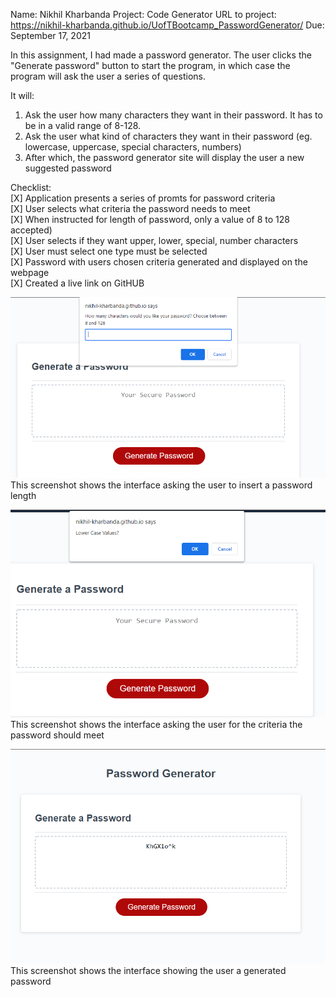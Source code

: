 Name: Nikhil Kharbanda
Project: Code Generator
URL to project: https://nikhil-kharbanda.github.io/UofTBootcamp_PasswordGenerator/
Due: September 17, 2021

In this assignment, I had made a password generator. 
The user clicks the "Generate password" button to start the program, in which case the program will ask the user a series of questions.

It will:
1. Ask the user how many characters they want in their password. It has to be in a valid range of 8-128.
2. Ask the user what kind of characters they want in their password (eg. lowercase, uppercase, special characters, numbers)
3. After which, the password generator site will display the user a new suggested password

Checklist:\
[X] Application presents a series of promts for password criteria\
[X] User selects what criteria the password needs to meet \
[X] When instructed for length of password, only a value of 8 to 128 accepted)\
[X] User selects if they want upper, lower, special, number characters\
[X] User must select one type must be selected\
[X] Password with users chosen criteria generated and displayed on the webpage\
[X] Created a live link on GitHUB

![Screenshot of promt 1, asking for length](imgs/Capture1_AskingUserForLength.PNG)
This screenshot shows the interface asking the user to insert a password length

![Screenshot of promt 1, asking for length](imgs/Capture2_AskingUserForCriteria.PNG)
This screenshot shows the interface asking the user for the criteria the password should meet

![Screenshot of promt 1, asking for length](imgs/Capture3_DisplayingGeneratedPassword.PNG)
This screenshot shows the interface showing the user a generated password
